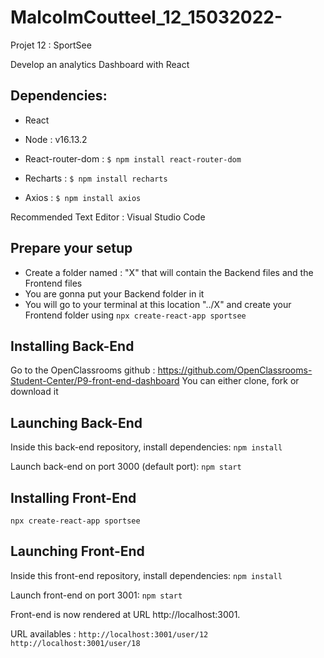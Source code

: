 # MalcolmCoutteel_12_15032022-
Projet 12 : SportSee

Develop an analytics Dashboard with React

## Dependencies:

- React

- Node : v16.13.2

- React-router-dom :
 ```$ npm install react-router-dom```

- Recharts :
 ```$ npm install recharts```

- Axios :
 ```$ npm install axios```

Recommended Text Editor : Visual Studio Code

## Prepare your setup 
- Create a folder named : "X" that will contain the Backend files and the Frontend files 
- You are gonna put your Backend folder in it 
- You will go to your terminal at this location "../X" and create your Frontend folder using 
 ```npx create-react-app sportsee ```

## Installing Back-End
Go to the OpenClassrooms github : https://github.com/OpenClassrooms-Student-Center/P9-front-end-dashboard 
You can either clone, fork or download it

## Launching Back-End
Inside this back-end repository, install dependencies:
```npm install```

Launch back-end on port 3000 (default port):
```npm start```

## Installing Front-End
```npx create-react-app sportsee ```
## Launching Front-End

Inside this front-end repository, install dependencies:
```npm install```

Launch front-end on port 3001:
```npm start```

Front-end is now rendered at URL http://localhost:3001.

URL availables :
```http://localhost:3001/user/12```
```http://localhost:3001/user/18```
